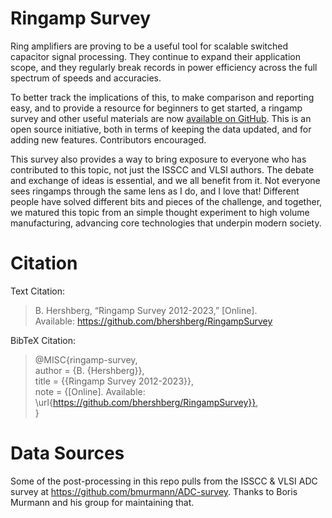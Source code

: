 # Ringamp Survey
Ring amplifiers are proving to be a useful tool for scalable switched capacitor signal processing. They continue to expand their application scope, and they regularly break records in power efficiency across the full spectrum of speeds and accuracies.

To better track the implications of this, to make comparison and reporting easy, and to provide a resource for beginners to get started, a ringamp survey and other useful materials are now [available on GitHub](https://github.com/bhershberg/RingampSurvey). This is an open source initiative, both in terms of keeping the data updated, and for adding new features. Contributors encouraged.

This survey also provides a way to bring exposure to everyone who has contributed to this topic, not just the ISSCC and VLSI authors. The debate and exchange of ideas is essential, and we all benefit from it. Not everyone sees ringamps through the same lens as I do, and I love that! Different people have solved different bits and pieces of the challenge, and together, we matured this topic from an simple thought experiment to high volume manufacturing, advancing core technologies that underpin modern society.

# Citation

Text Citation:

>B. Hershberg, “Ringamp Survey 2012-2023,” [Online].  
>Available: https://github.com/bhershberg/RingampSurvey  

BibTeX Citation:

>@MISC{ringamp-survey,  
>  author = {B. {Hershberg}},  
>  title = {{Ringamp Survey 2012-2023}},  
>  note = {[Online]. Available: \url{https://github.com/bhershberg/RingampSurvey}},  
>  }  

# Data Sources

Some of the post-processing in this repo pulls from the ISSCC & VLSI ADC survey at https://github.com/bmurmann/ADC-survey. Thanks to Boris Murmann and his group for maintaining that.
